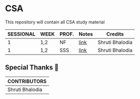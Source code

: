 # CSA
This repository will contain all CSA study material


| SESSIONAL | WEEK | PROF. | Notes | Credits |
| --- | --- | --- | --- | --- |
| 1| 1,2| NF|[link](./CSA_WEEK_1,2_Prof.NF.pdf) | Shruti Bhalodia |
| 1| 1,2| SSS|[link](./CSA_WEEK_1,2_Prof.SSS.pdf)| Shruti Bhalodia |

## Special Thanks 🙏
| CONTRIBUTORS |
| --- |
| Shruti Bhalodia |
